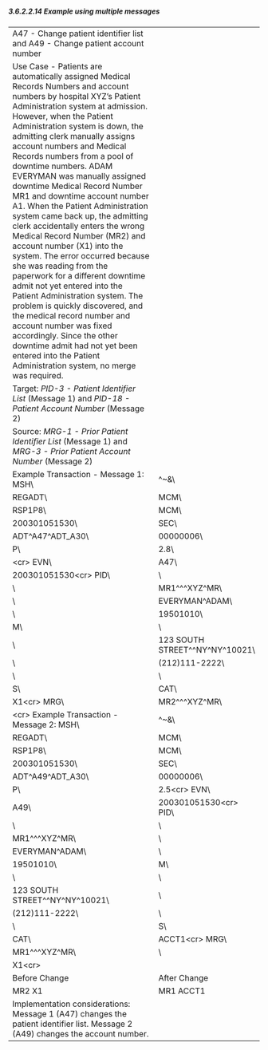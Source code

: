 ##### 3.6.2.2.14 Example using multiple messages

|     |     |
| --- | --- |
| A47 - Change patient identifier list and A49 - Change patient account number |  |
| Use Case - Patients are automatically assigned Medical Records Numbers and account numbers by hospital XYZ’s Patient Administration system at admission. However, when the Patient Administration system is down, the admitting clerk manually assigns account numbers and Medical Records numbers from a pool of downtime numbers. ADAM EVERYMAN was manually assigned downtime Medical Record Number MR1 and downtime account number A1. When the Patient Administration system came back up, the admitting clerk accidentally enters the wrong Medical Record Number (MR2) and account number (X1) into the system. The error occurred because she was reading from the paperwork for a different downtime admit not yet entered into the Patient Administration system. The problem is quickly discovered, and the medical record number and account number was fixed accordingly. Since the other downtime admit had not yet been entered into the Patient Administration system, no merge was required. |  |
| Target: _PID-3 - Patient Identifier List_ (Message 1) and _PID-18 - Patient Account Number_ (Message 2) |  |
| Source: _MRG-1 - Prior Patient Identifier List_ (Message 1) and _MRG-3 - Prior Patient Account Number_ (Message 2) |  |
| Example Transaction - Message 1: MSH\ | ^~\&\ |
| REGADT\ | MCM\ |
| RSP1P8\ | MCM\ |
| 200301051530\ | SEC\ |
| ADT^A47^ADT_A30\ | 00000006\ |
| P\ | 2.8\ |
| &lt;cr> EVN\ | A47\ |
| 200301051530&lt;cr> PID\ | \ |
| \ | MR1^^^XYZ^MR\ |
| \ | EVERYMAN^ADAM\ |
| \ | 19501010\ |
| M\ | \ |
| \ | 123 SOUTH STREET^^NY^NY^10021\ |
| \ | (212)111-2222\ |
| \ | \ |
| S\ | CAT\ |
| X1&lt;cr> MRG\ | MR2^^^XYZ^MR\ |
| &lt;cr> Example Transaction - Message 2: MSH\ | ^~\&\ |
| REGADT\ | MCM\ |
| RSP1P8\ | MCM\ |
| 200301051530\ | SEC\ |
| ADT^A49^ADT_A30\ | 00000006\ |
| P\ | 2.5&lt;cr> EVN\ |
| A49\ | 200301051530&lt;cr> PID\ |
| \ | \ |
| MR1^^^XYZ^MR\ | \ |
| EVERYMAN^ADAM\ | \ |
| 19501010\ | M\ |
| \ | \ |
| 123 SOUTH STREET^^NY^NY^10021\ | \ |
| (212)111-2222\ | \ |
| \ | S\ |
| CAT\ | ACCT1&lt;cr> MRG\ |
| MR1^^^XYZ^MR\ | \ |
| X1&lt;cr> |  |
| Before Change | After Change |
| MR2 X1 | MR1 ACCT1 |
| Implementation considerations: Message 1 (A47) changes the patient identifier list. Message 2 (A49) changes the account number. |  |
